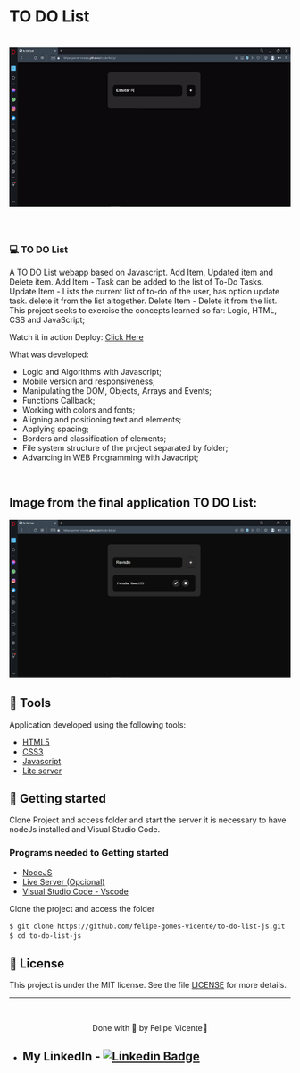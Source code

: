 # TO DO List

<h1 align="center">
    <img alt="Gif application TO DO List" title="gif" src="./.github/to-do-list.gif" />
</h1>

<br>

### 💻 TO DO List
A TO DO List webapp based on Javascript. Add Item, Updated item and Delete item.
Add Item - Task can be added to the list of To-Do Tasks.
Update Item - Lists the current list of to-do of the user, has option update task.
delete it from the list altogether.
Delete Item - Delete it from the list.
This project seeks to exercise the concepts learned so far: Logic, HTML, CSS and JavaScript;

Watch it in action Deploy: [Click Here](https://felipe-gomes-vicente.github.io/to-do-list-js)

What was developed:

- Logic and Algorithms with Javascript;
- Mobile version and responsiveness;
- Manipulating the DOM, Objects, Arrays and Events;
- Functions Callback;
- Working with colors and fonts;
- Aligning and positioning text and elements;
- Applying spacing;
- Borders and classification of elements;
- File system structure of the project separated by folder;
- Advancing in WEB Programming with Javacript;
  
<br />

## Image from the final application TO DO List:
 <img alt="Print TO DO List" title="TO DO List" src="./.github/to-do-list.png" />

## 🧪 Tools

Application developed using the following tools:

- [HTML5](https://www.w3schools.com/html/default.asp)
- [CSS3](https://www.w3schools.com/css/default.asp)
- [Javascript](https://developer.mozilla.org/pt-BR/docs/Web/JavaScript)
- [Lite server](https://github.com/johnpapa/lite-server)

## 🚀 Getting started

Clone Project and access folder and start the server it is necessary to have nodeJs
installed and Visual Studio Code.

### Programs needed to Getting started

- [NodeJS](https://nodejs.org/en/)
- [Live Server (Opcional)](https://marketplace.visualstudio.com/items?itemName=ritwickdey.LiveServer)
- [Visual Studio Code - Vscode](https://code.visualstudio.com/)

Clone the project and access the folder

```bash
$ git clone https://github.com/felipe-gomes-vicente/to-do-list-js.git
$ cd to-do-list-js
```

## 📝 License

This project is under the MIT license. See the file [LICENSE](LICENSE.md) for more details.

---

&nbsp;

<p align="center">Done with 💜 by Felipe Vicente👋</p>

- ## My LinkedIn - [![Linkedin Badge](https://img.shields.io/badge/-FelipeVicente-blue?style=flat-square&logo=Linkedin&logoColor=white&link=https://www.linkedin.com/in/felipe-gomes-vicente/)](https://www.linkedin.com/in/felipe-gomes-vicente/)